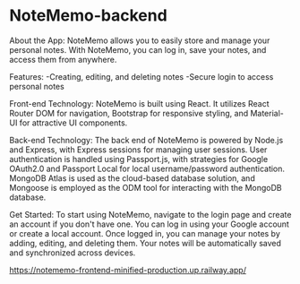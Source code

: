 # NoteMemo-backend


About the App:
NoteMemo allows you to easily store and manage your personal notes. With NoteMemo, you can log in, save your notes, and access them from anywhere.

Features:
      -Creating, editing, and deleting notes
      -Secure login to access personal notes
      
Front-end Technology:
NoteMemo is built using React. It utilizes React Router DOM for navigation, Bootstrap 
for responsive styling, and Material-UI for attractive UI components.

Back-end Technology:
The back end of NoteMemo is powered by Node.js and Express, with Express sessions for managing user sessions. User authentication is handled using 
Passport.js, with strategies for Google OAuth2.0 and Passport Local for local username/password authentication. MongoDB Atlas is used as the cloud-based 
database solution, and Mongoose is employed as the ODM tool for interacting with the MongoDB database.

Get Started:
To start using NoteMemo, navigate to the login page and create an account if you don't have one. You can log in using your Google account or create a 
local account. Once logged in, you can manage your notes by adding, editing, and deleting them. Your notes will be automatically saved and synchronized across devices.

https://notememo-frontend-minified-production.up.railway.app/
